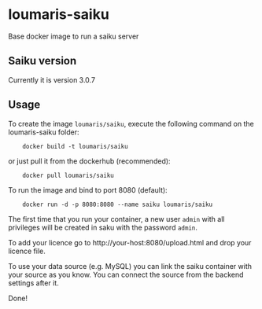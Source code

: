loumaris-saiku
==================

Base docker image to run a saiku server


Saiku version
-------------

Currently it is version 3.0.7

Usage
-----

To create the image `loumaris/saiku`, execute the following command on the loumaris-saiku folder:

        docker build -t loumaris/saiku

or just pull it from the dockerhub (recommended):

        docker pull loumaris/saiku

To run the image and bind to port 8080 (default):

        docker run -d -p 8080:8080 --name saiku loumaris/saiku

The first time that you run your container, a new user `admin` with all privileges 
will be created in saku with the password `admin`. 

To add your licence go to http://your-host:8080/upload.html and drop your licence file.

To use your data source (e.g. MySQL) you can link the saiku container with your source as you know. 
You can connect the source from the backend settings after it.

Done!